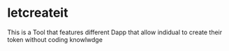 # letcreateit
This is a Tool that features different Dapp that allow indidual to create their token without coding knowlwdge
